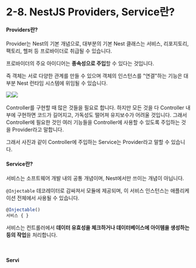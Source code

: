 # 2-8. NestJS Providers, Service란?

#### Providers란?

Provider는 Nest의 기본 개념으로, 대부분의 기본 Nest 클래스는 서비스, 리포지토리, 팩토리, 헬퍼 등 프로바이더로 취급될 수 있습니다.

프로바이더의 주요 아이디어는 **종속성으로 주입**할 수 있다는 것입니다.

즉 객체는 서로 다양한 관계를 만들 수 있으며 객체의 인스턴스를 "연결"하는 기능은 대부분 Nest 런타임 시스템에 위임될 수 있습니다.

![](<../../../.gitbook/assets/스크린샷 2023-12-22 오후 4.14.21.png>)![](<../../../.gitbook/assets/스크린샷 2023-12-22 오후 4.13.51.png>)



Controller를 구현할 때 많은 것들을 필요로 합니다. 하지만 모든 것을 다 Controller 내부에 구현하면 코드가 길어지고, 가독성도 떨어져 유지보수가 어려울 것입니다. 그래서 Controller에 필요한 것인 여러 기능들을 Controller에 사용할 수 있도록 주입하는 것을 Provider라고 말합니다.

그래서 사진과 같이 Controller에 주입하는 Service는 Provider라고 말할 수 있습니다.



#### Service란?

서비스는 소프트웨어 개발 내의 공통 개념이며, Nest에서만 쓰이는 개념이 아닙니다.

`@Injectable` 데코레이터로 감싸져서 모듈에 제공되며, 이 서비스 인스턴스는 애플리케이션 전체에서 사용될 수 있습니다.

```typescript
@Injectable()
서비스 { }
```

서비스는 컨트롤러에서 **데이터 유효성을 체크하거나 데이터베이스에 아이템을 생성하는 등의 작업**을 처리합니다.



<figure><img src="../../../.gitbook/assets/스크린샷 2023-12-22 오후 4.12.30.png" alt=""><figcaption></figcaption></figure>



#### Servi

